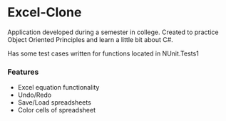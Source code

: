 # Excel-Clone

Application developed during a semester in college. Created to practice Object Oriented Principles and learn a little bit about C#.

Has some test cases written for functions located in NUnit.Tests1

### Features
- Excel equation functionality
-  Undo/Redo
-  Save/Load spreadsheets
-  Color cells of spreadsheet

